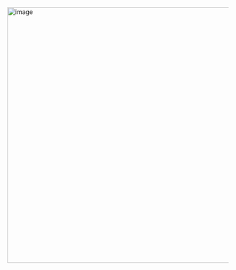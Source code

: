 <img width="582" alt="image" src="https://github.com/user-attachments/assets/4df11119-bf45-4dbf-9032-559e6d5901e8" />
